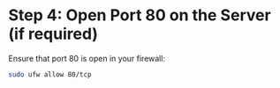 # Step 4: Open Port 80 on the Server (if required)

Ensure that port 80 is open in your firewall:

```bash
sudo ufw allow 80/tcp
```
